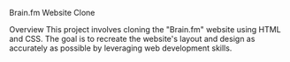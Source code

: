 Brain.fm Website Clone

Overview
This project involves cloning the "Brain.fm" website using HTML and CSS. The goal is to recreate the website's layout and design as accurately as possible by leveraging web development skills.
